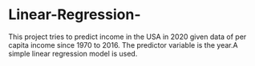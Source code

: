 # Linear-Regression-
This project tries to predict income in the USA in 2020 given data of per capita income since 1970 to 2016. The predictor variable  is the year.A simple linear regression model is used. 
